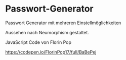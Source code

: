 # Passwort-Generator
Passwort Generator mit mehreren Einstellmöglichkeiten

Aussehen nach Neumorphism gestaltet.

JavaScript Code von Florin Pop

https://codepen.io/FlorinPop17/full/BaBePej
